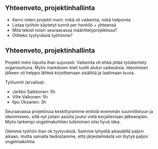 ## Yhteenveto, projektinhallinta

* Kerro miten projekti meni: mikä oli vaikeinta, mikä helpointa
* Listaa työhön käytetyt tunnit per henkilö + yhteensä
* Mitä tekisit toisin seuraavassa määrittelyprojektissa?
* Olitteko tyytyväisiä työhönne?

## Yhteenveto, projektinhallinta

Projekti meni lopulta ihan sujuvasti. Vaikeinta oli ehkä pitää työskentely organisoituna. Myös markdown-kieli tuotti aluksi vaikeuksia. Ideoimisen jälkeen oli helppo lähteä kirjoittamaan sisältöä ja laatimaan kuvia.

Työtunnit (arvailua):
- Jarkko Saikkonen: 5h
- Ville Valkonen: 5h
- Ilpo Oksanen: 3h

Seuraavassa projektissa keskittyisimme entistä enemmän suunnitteluun ja ideoimiseen, sillä nyt joitain asioita joutui vielä korjailemaan jälkeenpäin. Myös tarkempi ongelmakohtien tutkiminen olisi hyvä idea.

Olemme työhön ihan ok tyytyväisiä. Saimme lyhyellä aikavälillä paljon aikaan, mutta samalla tiedostamme, että järjestelmästä voi löytyä paljon ongelmakohtia.
